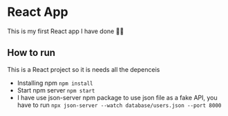 # React App

This is my first React app I have done 👩‍💻

## How to run 
This is a React project so it is needs all the depenceis 
- Installing npm `npm install`
- Start npm server `npm start`
- I have use json-server npm package to use json file as a fake API, you have to run `npx json-server --watch database/users.json --port 8000`
